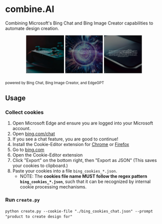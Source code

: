 # combine.AI
Combining Microsoft's Bing Chat and Bing Image Creator capabilities to automate design creation.

<p align="center">
  <img alt="Light" src="./examples/xbox/0.jpeg" width="24%">
  <img alt="Dark" src="./examples/onnxruntime/0.jpeg" width="24%">
  <img alt="Dark" src="./examples/iphone/3.jpeg" width="24%">
</p>
<sub>powered by Bing Chat, Bing Image Creator, and EdgeGPT</sub>

## Usage

### Collect cookies

1. Open Microsoft Edge and ensure you are logged into your Microsoft account.
2. Open [bing.com/chat](https://bing.com/chat)
3. If you see a chat feature, you are good to continue!
4. Install the Cookie-Editor extension for [Chrome](https://chrome.google.com/webstore/detail/cookie-editor/hlkenndednhfkekhgcdicdfddnkalmdm) or [Firefox](https://addons.mozilla.org/en-US/firefox/addon/cookie-editor/)
5. Go to [bing.com](https://bing.com)
6. Open the Cookie-Editor extension
7. Click "Export" on the bottom right, then "Export as JSON" (This saves your cookies to clipboard.)
8. Paste your cookies into a file `bing_cookies_*.json`.
   - NOTE: The **cookies file name MUST follow the regex pattern `bing_cookies_*.json`**, such that it can be recognized by internal cookie processing mechanisms.

### Run `create.py`

`python create.py --cookie-file "./bing_cookies_chat.json" --prompt "product to create design for"`
